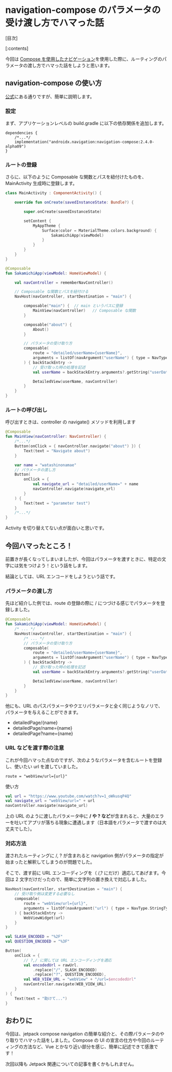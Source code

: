 # navigation-compose のパラメータの受け渡し方でハマった話

[目次]

[:contents]

今回は [Compose を使用したナビゲーション](https://developer.android.com/jetpack/compose/navigation?hl=ja)を使用した際に、ルーティングのパラメータの渡し方でハマった話をしようと思います。

## navigation-compose の使い方
[公式]((https://developer.android.com/jetpack/compose/navigation?hl=ja))にある通りですが、簡単に説明します。

### 設定
まず、アプリケーションレベルの build.gradle に以下の依存関係を追加します。

```
dependencies {
    /*...*/
    implementation("androidx.navigation:navigation-compose:2.4.0-alpha09")
}
```

### ルートの登録
さらに、以下のように Composable な関数とパスを紐付けたものを、MainActivity 生成時に登録します。

```kotlin
class MainActivity : ComponentActivity() {

    override fun onCreate(savedInstanceState: Bundle?) {

        super.onCreate(savedInstanceState)

        setContent {
            MyAppTheme {
                Surface(color = MaterialTheme.colors.background) {
                    SakamichiApp(viewModel)
                }
            }
        }
    }
}

@Composable
fun SakamichiApp(viewModel: HomeViewModel) {

    val navController = rememberNavController()

    // Composable な関数とパスを紐付ける
    NavHost(navController, startDestination = "main") {

        composable("main") {  // main というパスに登録
            MainView(navController)   // Composable な関数
        }

        composable("about") {
            About()
        }

        // パラメータの受け取り方
        composable(
            route = "detailed/userName={userName}",
            arguments = listOf(navArgument("userName") { type = NavType.StringType })
        ) { backStackEntry ->
            // 受け取った時の処理を記述
            val userName = backStackEntry.arguments?.getString("userData")

            DetailedView(userName, navController)
        }
    }
}
```

### ルートの呼び出し
呼び出すときは、controller の navigate() メソッドを利用します

```kotlin
@Composable
fun MainView(navController: NavController) {
    /*...*/
    Button(onClick = { navController.navigate("about") }) {
        Text(text = "Navigate about")
    }

    var name = "watashinonamae"
    // パラメータの渡し方
    Button(
        onClick = { 
            val navigate_url = "detailed/userName=" + name
            navController.navigate(navigate_url) 
        }
    ) {
        Text(text = "parameter test")
    }
    /*...*/
}
```

Activity を切り替えてない点が面白いと思いです。


## 今回ハマったところ！
前置きが長くなってしまいましたが、今回はパラメータを渡すときに、特定の文字には気をつけよう！という話をします。

結論としては、URL エンコードをしようという話です。

### パラメータの渡し方
先ほど紹介した例では、route の登録の際に / につづける感じでパラメータを登録しました。

```kotlin
@Composable
fun SakamichiApp(viewModel: HomeViewModel) {
    /* ... */
    NavHost(navController, startDestination = "main") {
        /* ... */
        // パラメータの受け取り方
        composable(
            route = "detailed/userName={userName}",
            arguments = listOf(navArgument("userName") { type = NavType.StringType })
        ) { backStackEntry ->
            // 受け取った時の処理を記述
            val userName = backStackEntry.arguments?.getString("userData")

            DetailedView(userName, navController)
        }
    }
}
```

他にも、URL のパスパラメータやクエリパラメータと全く同じようなノリで、パラメータを与えることができます。

- detailedPage/{name}
- detailedPage/name={name}
- detailedPage?name={name}

### URL などを渡す際の注意
これが今回ハマった点なのですが、次のようなパラメータを含むルートを登録し、使いたい url を渡していました。

```
route = "webView/url={url}"
```

使い方

```kotlin
val url = "https://www.youtube.com/watch?v=1_oWkusqP4Q"
val navigate_url = "webView/url=" + url
navController.navigate(navigate_url) 
```

上の URL のように渡したパラメータ中に **/ や ? など**が含まれると、大量のエラーを吐いてアプリが落ちる現象に遭遇します（日本語をパラメータで渡すのは大丈夫でした）。



### 対応方法
渡されたルーティングに /, ? が含まれると navigation 側がパラメータの指定が始まったと解釈してしまうのが問題でした。

そこで、渡す前に URL エンコーディングを（ /,? にだけ）適応してあげます。今回は 2 文字だけだったので、簡単に文字列の置き換えで対応しました。

```kotlin
NavHost(navController, startDestination = "main") {
    // 受け取り側は変更する必要なし
    composable(
        route = "webView/url={url}",
        arguments = listOf(navArgument("url") { type = NavType.StringType })
    ) { backStackEntry ->
        WebViewWidget(url)
    }
}

val SLASH_ENCODED = "%2F"
val QUESTION_ENCODED = "%3F"

Button(
    onClick = {
        // ?,/ に関しては URL エンコーディングを適応
        val encodedUrl = rawUrl.
            .replace("/", SLASH_ENCODED)
            .replace("?", QUESTION_ENCODED),
        val WEB_VIEW_URL = "webView" + "/url=$encodedUrl"
        navController.navigate(WEB_VIEW_URL)
    }
) {
    Text(text = "助けて...")
}
```

## おわりに
今回は、jetpack compose navigation の簡単な紹介と、その際パラメータのやり取りでハマった話をしました。Compose の UI の宣言の仕方や今回のルーティングの方法など、Vue とかなり近い部分を感じ、簡単に記述できて感激です！

次回以降も Jetpack 関連についての記事を書くかもしれません。

